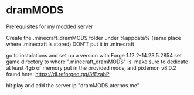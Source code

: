 # dramMODS
Prerequisites for my modded server

Create the .minecraft_dramMODS folder under %appdata% (same place where .minecraft is stored)
DON'T put it in .minecraft

go to instalations and set up a version with Forge 1.12.2-14.23.5.2854
set game directory to where ".minecraft_dramMODS" is.
make sure to dedicate at least 4gb of memory
put in the provided mods, and pixlemon v8.0.2 found here: https://dl.reforged.gg/3fEzabP

hit play and add the server ip "dramMODS.aternos.me"
